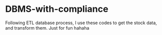 # DBMS-with-compliance
Following ETL database process, I use these codes to get the stock data, and transform them. Just for fun hahaha
